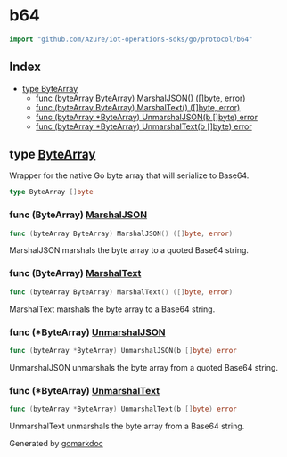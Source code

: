 <!-- Code generated by gomarkdoc. DO NOT EDIT -->

# b64

```go
import "github.com/Azure/iot-operations-sdks/go/protocol/b64"
```

## Index

- [type ByteArray](<#ByteArray>)
  - [func \(byteArray ByteArray\) MarshalJSON\(\) \(\[\]byte, error\)](<#ByteArray.MarshalJSON>)
  - [func \(byteArray ByteArray\) MarshalText\(\) \(\[\]byte, error\)](<#ByteArray.MarshalText>)
  - [func \(byteArray \*ByteArray\) UnmarshalJSON\(b \[\]byte\) error](<#ByteArray.UnmarshalJSON>)
  - [func \(byteArray \*ByteArray\) UnmarshalText\(b \[\]byte\) error](<#ByteArray.UnmarshalText>)


<a name="ByteArray"></a>
## type [ByteArray](<https://github.com/Azure/iot-operations-sdks/blob/main/go/protocol/b64/types.go#L9>)

Wrapper for the native Go byte array that will serialize to Base64.

```go
type ByteArray []byte
```

<a name="ByteArray.MarshalJSON"></a>
### func \(ByteArray\) [MarshalJSON](<https://github.com/Azure/iot-operations-sdks/blob/main/go/protocol/b64/types.go#L19>)

```go
func (byteArray ByteArray) MarshalJSON() ([]byte, error)
```

MarshalJSON marshals the byte array to a quoted Base64 string.

<a name="ByteArray.MarshalText"></a>
### func \(ByteArray\) [MarshalText](<https://github.com/Azure/iot-operations-sdks/blob/main/go/protocol/b64/types.go#L12>)

```go
func (byteArray ByteArray) MarshalText() ([]byte, error)
```

MarshalText marshals the byte array to a Base64 string.

<a name="ByteArray.UnmarshalJSON"></a>
### func \(\*ByteArray\) [UnmarshalJSON](<https://github.com/Azure/iot-operations-sdks/blob/main/go/protocol/b64/types.go#L42>)

```go
func (byteArray *ByteArray) UnmarshalJSON(b []byte) error
```

UnmarshalJSON unmarshals the byte array from a quoted Base64 string.

<a name="ByteArray.UnmarshalText"></a>
### func \(\*ByteArray\) [UnmarshalText](<https://github.com/Azure/iot-operations-sdks/blob/main/go/protocol/b64/types.go#L29>)

```go
func (byteArray *ByteArray) UnmarshalText(b []byte) error
```

UnmarshalText unmarshals the byte array from a Base64 string.

Generated by [gomarkdoc](<https://github.com/princjef/gomarkdoc>)
